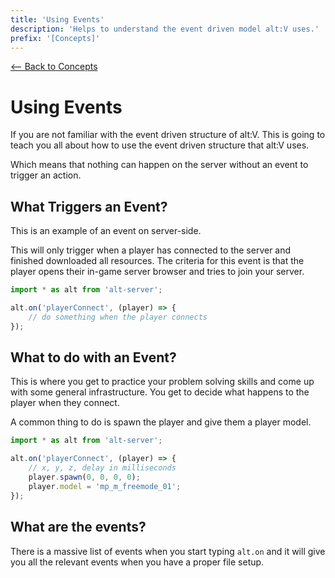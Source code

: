 ```yaml
---
title: 'Using Events'
description: 'Helps to understand the event driven model alt:V uses.'
prefix: '[Concepts]'
---
```


[<-- Back to Concepts](./README.md)

# Using Events

If you are not familiar with the event driven structure of alt:V. This is going to teach you all about how to use the event driven structure that alt:V uses.

Which means that nothing can happen on the server without an event to trigger an action.

## What Triggers an Event?

This is an example of an event on server-side.

This will only trigger when a player has connected to the server and finished downloaded all resources. The criteria for this event is that the player opens their in-game server browser and tries to join your server.

```js
import * as alt from 'alt-server';

alt.on('playerConnect', (player) => {
    // do something when the player connects
});
```

## What to do with an Event?

This is where you get to practice your problem solving skills and come up with some general infrastructure. You get to decide what happens to the player when they connect.

A common thing to do is spawn the player and give them a player model.

```js
import * as alt from 'alt-server';

alt.on('playerConnect', (player) => {
    // x, y, z, delay in milliseconds
    player.spawn(0, 0, 0, 0);
    player.model = 'mp_m_freemode_01';
});
```

## What are the events?

There is a massive list of events when you start typing `alt.on` and it will give you all the relevant events when you have a proper file setup.
